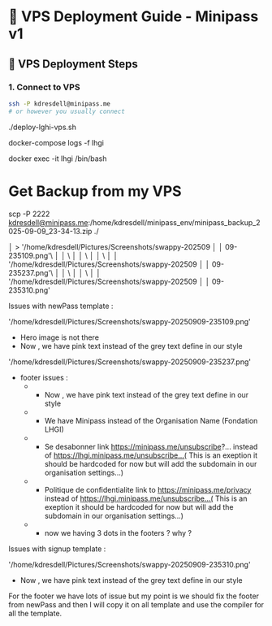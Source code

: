 # 🚀 VPS Deployment Guide - Minipass v1

## 🔧 VPS Deployment Steps

### 1. **Connect to VPS**
```bash
ssh -P kdresdell@minipass.me
# or however you usually connect
```


./deploy-lghi-vps.sh


docker-compose logs -f lhgi

 docker exec -it lhgi /bin/bash




 # Get Backup from my VPS

scp -P 2222 kdresdell@minipass.me:/home/kdresdell/minipass_env/minipass_backup_2025-09-09_23-34-13.zip ./








│ > '/home/kdresdell/Pictures/Screenshots/swappy-202509  │
│   09-235109.png'\                                      │
│   \                                                    │
│   \                                                    │
│   \                                                    │
│   '/home/kdresdell/Pictures/Screenshots/swappy-202509  │
│   09-235237.png'\                                      │
│   \                                                    │
│   \                                                    │
│   '/home/kdresdell/Pictures/Screenshots/swappy-202509  │
│   09-235310.png'  






Issues with newPass template :

'/home/kdresdell/Pictures/Screenshots/swappy-20250909-235109.png'

- Hero image is not there
- Now , we have pink text instead of the grey text define in our style

'/home/kdresdell/Pictures/Screenshots/swappy-20250909-235237.png'


- footer issues :
  - - Now , we have pink text instead of the grey text define in our style
  - - We have Minipass instead of the Organisation Name (Fondation LHGI)
  - - Se desabonner link https://minipass.me/unsubscribe?... instead of https://lhgi.minipass.me/unsubscribe...( This is an exeption it should be hardcoded for now but will add the subdomain in our organisation settings...)
  - - Politique de confidentialite link to https://minipass.me/privacy instead of https://lhgi.minipass.me/unsubscribe...( This is an exeption it should be hardcoded for now but will add the subdomain in our organisation settings...)
  - - now we having 3 dots in the footers ? why ?

Issues with signup  template :

'/home/kdresdell/Pictures/Screenshots/swappy-20250909-235310.png'


- Now , we have pink text instead of the grey text define in our style


For the footer we have lots of issue but my point is we should fix the footer from newPass and then I will copy it on all template and use the compiler for all the template.
